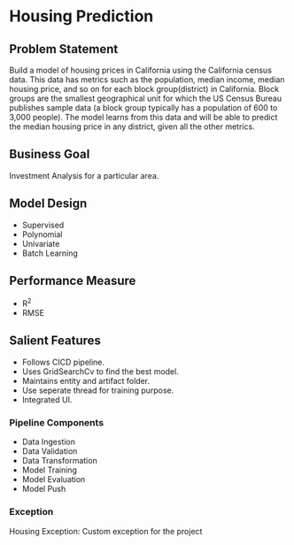 # Housing Prediction

## Problem Statement

Build a model of housing prices in California using the California census data. This data has metrics such as the population, median income, median housing price, and so on for each block group(district) in California. Block groups are the smallest geographical unit for which the US Census Bureau publishes sample data (a block group typically has a population of 600 to 3,000 people). The model learns from this data and will be able to predict the median housing price in any district, given all the other metrics.

## Business Goal

Investment Analysis for a particular area. 

## Model Design

* Supervised 
* Polynomial
* Univariate 
* Batch Learning

## Performance Measure

* R<sup>2
* RMSE

## Salient Features

* Follows CICD pipeline.
* Uses GridSearchCv to find the best model.
* Maintains entity and artifact folder.
* Use seperate thread for training purpose.
* Integrated UI.

### Pipeline Components

* Data Ingestion
* Data Validation
* Data Transformation
* Model Training
* Model Evaluation
* Model Push


### Exception
Housing Exception: Custom exception for the project



